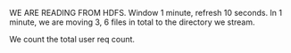 WE ARE READING FROM HDFS. Window 1 minute, refresh 10 seconds. In 1 minute, we are moving 3, 6 files in total to the directory we stream.

We count the total user req count.
